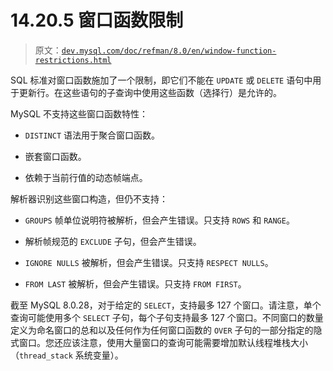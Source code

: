 # 14.20.5 窗口函数限制

> 原文：[`dev.mysql.com/doc/refman/8.0/en/window-function-restrictions.html`](https://dev.mysql.com/doc/refman/8.0/en/window-function-restrictions.html)

SQL 标准对窗口函数施加了一个限制，即它们不能在 `UPDATE` 或 `DELETE` 语句中用于更新行。在这些语句的子查询中使用这些函数（选择行）是允许的。

MySQL 不支持这些窗口函数特性：

+   `DISTINCT` 语法用于聚合窗口函数。

+   嵌套窗口函数。

+   依赖于当前行值的动态帧端点。

解析器识别这些窗口构造，但仍不支持：

+   `GROUPS` 帧单位说明符被解析，但会产生错误。只支持 `ROWS` 和 `RANGE`。

+   解析帧规范的 `EXCLUDE` 子句，但会产生错误。

+   `IGNORE NULLS` 被解析，但会产生错误。只支持 `RESPECT NULLS`。

+   `FROM LAST` 被解析，但会产生错误。只支持 `FROM FIRST`。

截至 MySQL 8.0.28，对于给定的 `SELECT`，支持最多 127 个窗口。请注意，单个查询可能使用多个 `SELECT` 子句，每个子句支持最多 127 个窗口。不同窗口的数量定义为命名窗口的总和以及任何作为任何窗口函数的 `OVER` 子句的一部分指定的隐式窗口。您还应该注意，使用大量窗口的查询可能需要增加默认线程堆栈大小（`thread_stack` 系统变量）。
